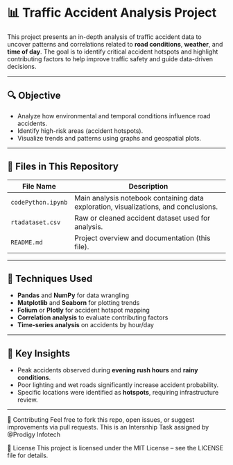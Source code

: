 # 📊 Traffic Accident Analysis Project

This project presents an in-depth analysis of traffic accident data to uncover patterns and correlations related to **road conditions**, **weather**, and **time of day**. The goal is to identify critical accident hotspots and highlight contributing factors to help improve traffic safety and guide data-driven decisions.

---

## 🔍 Objective

- Analyze how environmental and temporal conditions influence road accidents.
- Identify high-risk areas (accident hotspots).
- Visualize trends and patterns using graphs and geospatial plots.

---

## 📁 Files in This Repository

| File Name        | Description                                                |
|------------------|------------------------------------------------------------|
| `codePython.ipynb`     | Main analysis notebook containing data exploration, visualizations, and conclusions. |
| `rtadataset.csv`       | Raw or cleaned accident dataset used for analysis. |
| `README.md`            | Project overview and documentation (this file). |


---

## 🧪 Techniques Used

- **Pandas** and **NumPy** for data wrangling  
- **Matplotlib** and **Seaborn** for plotting trends  
- **Folium** or **Plotly** for accident hotspot mapping  
- **Correlation analysis** to evaluate contributing factors  
- **Time-series analysis** on accidents by hour/day  

---

## 📌 Key Insights

- Peak accidents observed during **evening rush hours** and **rainy conditions**.
- Poor lighting and wet roads significantly increase accident probability.
- Specific locations were identified as **hotspots**, requiring infrastructure review.

---

🙌 Contributing
Feel free to fork this repo, open issues, or suggest improvements via pull requests.
This is an Intersnhip Task assigned by @Prodigy Infotech

📄 License
This project is licensed under the MIT License – see the LICENSE file for details.
